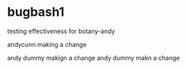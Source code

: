 # bugbash1


testing effectiveness for botany-andy

andycunn making a change

andy dummy makign a change
andy dummy makn a change
